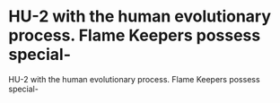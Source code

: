 # HU-2 with the human evolutionary process. Flame Keepers possess special-

HU-2 with the human evolutionary process. Flame Keepers possess special-